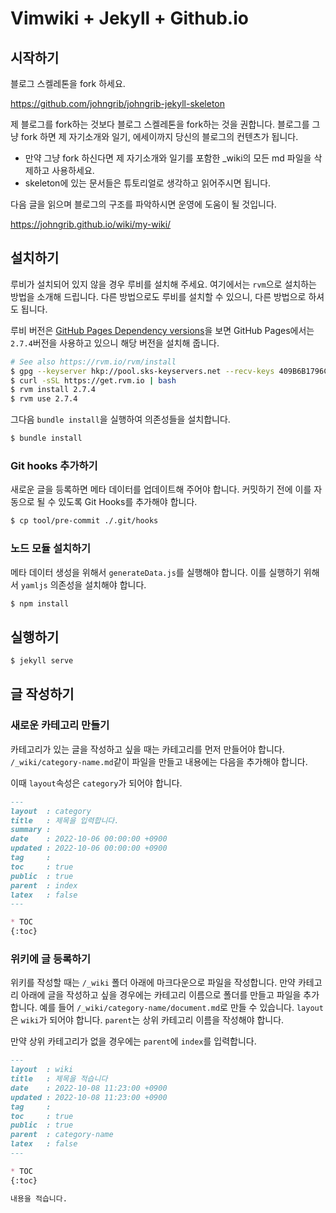 # Vimwiki + Jekyll + Github.io

## 시작하기

블로그 스켈레톤을 fork 하세요.

https://github.com/johngrib/johngrib-jekyll-skeleton

제 블로그를 fork하는 것보다 블로그 스켈레톤을 fork하는 것을 권합니다.
블로그를 그냥 fork 하면 제 자기소개와 일기, 에세이까지 당신의 블로그의 컨텐츠가 됩니다.

* 만약 그냥 fork 하신다면 제 자기소개와 일기를 포함한 _wiki의 모든 md 파일을 삭제하고 사용하세요.
* skeleton에 있는 문서들은 튜토리얼로 생각하고 읽어주시면 됩니다.

다음 글을 읽으며 블로그의 구조를 파악하시면 운영에 도움이 될 것입니다.

https://johngrib.github.io/wiki/my-wiki/

## 설치하기

루비가 설치되어 있지 않을 경우 루비를 설치해 주세요. 여기에서는 `rvm`으로
설치하는 방법을 소개해 드립니다. 다른 방법으로도 루비를 설치할 수 있으니, 다른
방법으로 하셔도 됩니다.  

루비 버전은 [GitHub Pages Dependency versions](https://pages.github.com/versions/)을 보면 GitHub Pages에서는 `2.7.4`버전을
사용하고 있으니 해당 버전을 설치해 줍니다.

```bash
# See also https://rvm.io/rvm/install
$ gpg --keyserver hkp://pool.sks-keyservers.net --recv-keys 409B6B1796C275462A1703113804BB82D39DC0E3 7D2BAF1CF37B13E2069D6956105BD0E739499BDB
$ curl -sSL https://get.rvm.io | bash
$ rvm install 2.7.4
$ rvm use 2.7.4
```

그다음 `bundle install`을 실행하여 의존성들을 설치합니다.

```bash
$ bundle install
```

### Git hooks 추가하기

새로운 글을 등록하면 메타 데이터를 업데이트해 주어야 합니다. 커밋하기 전에 이를
자동으로 될 수 있도록 Git Hooks를 추가해야 합니다.

```bash
$ cp tool/pre-commit ./.git/hooks
```

### 노드 모듈 설치하기

메타 데이터 생성을 위해서 `generateData.js`를 실행해야 합니다. 이를 실행하기
위해서 `yamljs` 의존성을 설치해야 합니다.

```bash
$ npm install
```

## 실행하기

```bash
$ jekyll serve
```

## 글 작성하기

### 새로운 카테고리 만들기

카테고리가 있는 글을 작성하고 싶을 때는 카테고리를 먼저 만들어야 합니다.
`/_wiki/category-name.md`같이 파일을 만들고 내용에는 다음을 추가해야 합니다.  

이때 `layout`속성은 `category`가 되어야 합니다.

```markdown
---
layout  : category
title   : 제목을 입력합니다.
summary : 
date    : 2022-10-06 00:00:00 +0900
updated : 2022-10-06 00:00:00 +0900
tag     : 
toc     : true
public  : true
parent  : index
latex   : false
---

* TOC
{:toc}
```

### 위키에 글 등록하기

위키를 작성할 때는 `/_wiki` 폴더 아래에 마크다운으로 파일을 작성합니다. 만약
카테고리 아래에 글을 작성하고 싶을 경우에는 카테고리 이름으로 폴더를 만들고
파일을 추가합니다. 예를 들어 `/_wiki/category-name/document.md`로 만들 수 있습니다.
`layout`은 `wiki`가 되어야 합니다. `parent`는 상위 카테고리 이름을 작성해야
합니다.  

만약 상위 카테고리가 없을 경우에는 `parent`에 `index`를 입력합니다.

```markdown
---
layout  : wiki
title   : 제목을 적습니다
date    : 2022-10-08 11:23:00 +0900
updated : 2022-10-08 11:23:00 +0900
tag     : 
toc     : true
public  : true
parent  : category-name
latex   : false
---

* TOC
{:toc}

내용을 적습니다.
```
